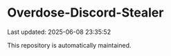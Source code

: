 # Overdose-Discord-Stealer

Last updated: 2025-06-08 23:35:52

This repository is automatically maintained.
